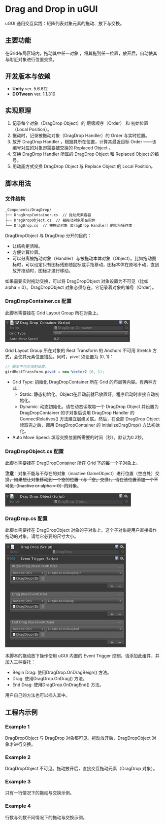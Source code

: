 # Drag and Drop in uGUI

uGUI 通用交互实践：矩阵列表对象元素的拖动、放下与交换。

## 主要功能

在Grid布局区域内，拖动其中任一对象 ，将其拖到任一位置，放开后，自动使其与附近对象进行位置交换。

## 开发版本与依赖

- **Unity** ver. 5.6.6f2
- **DOTween** ver. 1.1.310

## 实现原理

1. 记录每个对象（DragDrop Object）的 层级顺序（Order） 和 初始位置（Local Position）。
2. 拖动时，记录被拖动对象（DragDrop Handler）的 Order 与实时位置。
3. 放开 DragDrop Handler ，根据其所在位置，计算其最近目标 Order ——该编号对应的对象即需要被交换的 Replaced Object 。
4. 交换 DragDrop Handler 所属的 DragDrop Object 和 Replaced Object 的编号。
5. 用动画方式交换 DragDrop Object 与 Replace Object 的 Local Position。

## 脚本用法

### 文件结构

```txt
_Components/DragDrop/
├── DragDropContainer.cs  // 拖动元素容器
├── DragDropObject.cs  // 被拖动对象所在实体
└── DragDrop.cs  // 被拖动对象（DragDrop Handler）的实际操作体
```

DragDropObject 与 DragDrop 分开的目的：

- 让结构更清晰。
- 方便计算位置。
- 可以分离被拖动对象（Handler）与被拖动本体对象（Object）。比如拖动图标时，可以设定只有图标残影随鼠标或手指移动，图标本体在原地不动，直到放开拖动时，图标才进行移动。

如果需要实时拖动交换，可以将 DragDropObject 对象设置为不可见（比如 alpha = 0）。DragDropObject 对象必须存在，它记录着对象的编号（Order）。

### DragDropContainer.cs 配置

此脚本需要挂在 Grid Layout Group 所在对象上。

![](doc_attachments/pic0.png)

Grid Layout Group 所在对象的 Rect Transform 的 Anchors 不可用 Stretch 方式，会使其元素位置错乱。同时，pivot 须设置为 (0, 1)：

```csharp
// 脚本中也会强制设置。
girdRectTransform.pivot = new Vector2 (0, 1);
```

- Grid Type: 初始化 DragDropContainer 所在 Grid 的布局等内容。有两种方式：
  - Static: 静态初始化。Object在启动前就已放置好，程序启动时直接自动初始化。
  - Dynamic: 动态初始化。请在动态读取每一个 DragDrop Object 并设置为 DragDropContainer 的子对象后调用 DragDrop Handler 的 ConnectRelatives() 方法建立层级关联。然后，在全部 DragDrop Object 读取完之后，调用 DragDropContainer 的 InitializeDragDrop() 方法初始化。
- Auto Move Speed: 填写交换位置所需要的时间（秒）。默认为0.2秒。

### DragDropObject.cs 配置

此脚本需要挂在 DragDropContainer 所在 Grid 下的每一个子对象上。

**注意**：对象不能与不存在的对象（inactive GameObject）进行位置（空白处）交换~~，如果想让对象移动到一个空的位置（与「空」交换），请在该位置添加一个不可见（Inactive or alpha = 0）的对象~~。

![](doc_attachments/pic1.png)

### DragDrop.cs 配置

此脚本需要挂在 DragDropObject 对象的子对象上。这个子对象是用户直接操作拖动的对象，请给它必要的尺寸大小。

![](doc_attachments/pic2.png)

本脚本的拖动放下操作使用 uGUI 内置的 Event Trigger 控制。请添加此组件，并加入三种委托：

- Begin Drag: 使用DragDrop.OnDragBeign() 方法。
- Drag: 使用DragDrop.OnDrag() 方法。
- End Drag: 使用DragDrop.OnDragEnd() 方法。

用户自己的方法也可以插入其中。

## 工程内示例

### Example 1

DragDropObject 与 DragDrop 对象都可见。拖动放开后，DragDropObject 对象才进行交换。

### Example 2

DragDropObject 不可见。拖动放开后，直接交互拖动元素（DragDrop 对象）。

### Example 3

只有一行情况下的拖动与交换示例。

### Example 4

行数与列数不同情况下的拖动与交换示例。
